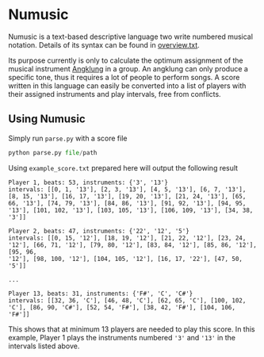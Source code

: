 # Numusic

Numusic is a text-based descriptive language two write numbered musical notation. Details of its syntax can be found in [overview.txt](https://github.com/ansharlubis/numusic/blob/master/overview.txt).

Its purpose currently is only to calculate the optimum assignment of the musical instrument [Angklung](https://en.wikipedia.org/wiki/Angklung) in a group. An angklung can only produce a specific tone, thus it requires a lot of people to perform songs. A score written in this language can easily be converted into a list of players with their assigned instruments and play intervals, free from conflicts.

## Using Numusic

Simply run `parse.py` with a score file

```python
python parse.py file/path
```

Using `example_score.txt` prepared here will output the following result

```
Player 1, beats: 53, instruments: {'3', '13'}
intervals: [[0, 1, '13'], [2, 3, '13'], [4, 5, '13'], [6, 7, '13'], [8, 15, '13'], [16, 17, '13'], [19, 20, '13'], [21, 24, '13'], [65, 66, '13'], [74, 79, '13'], [84, 86, '13'], [91, 92, '13'], [94, 95, '13'], [101, 102, '13'], [103, 105, '13'], [106, 109, '13'], [34, 38, '3']]

Player 2, beats: 47, instruments: {'22', '12', '5'}
intervals: [[0, 15, '12'], [18, 19, '12'], [21, 22, '12'], [23, 24, '12'], [66, 71, '12'], [79, 80, '12'], [83, 84, '12'], [85, 86, '12'], [95, 96, 
'12'], [98, 100, '12'], [104, 105, '12'], [16, 17, '22'], [47, 50, '5']]

...

Player 13, beats: 31, instruments: {'F#', 'C', 'C#'}
intervals: [[32, 36, 'C'], [46, 48, 'C'], [62, 65, 'C'], [100, 102, 'C'], [86, 90, 'C#'], [52, 54, 'F#'], [38, 42, 'F#'], [104, 106, 'F#']]
```

This shows that at minimum 13 players are needed to play this score. In this example, Player 1 plays the instruments numbered `'3'` and `'13'` in the intervals listed above.

